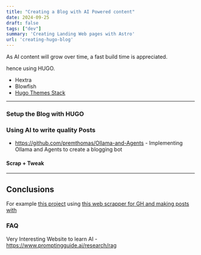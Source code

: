 ```yaml
---
title: "Creating a Blog with AI Powered content"
date: 2024-09-25
draft: false
tags: ["dev"]
summary: 'Creating Landing Web pages with Astro'
url: 'creating-hugo-blog'
---
```


As AI content will grow over time, a fast build time is appreciated.

hence using HUGO.

* Hextra
* Blowfish
* [Hugo Themes Stack](https://github.com/CaiJimmy/hugo-theme-stack)

---

### Setup the Blog with HUGO

### Using AI to write quality Posts

* https://github.com/premthomas/Ollama-and-Agents - Implementing Ollama and Agents to create a blogging bot



#### Scrap + Tweak


---

## Conclusions

For example [this project](https://gitlab.com/fossengineer1/fossengineerpapermod) using [this web scrapper for GH and making posts with](https://github.com/JAlcocerT/Scrap_Tools/tree/main/FireCrawl/Z_Scrap_GHRepo)

### FAQ

Very Interesting Website to learn AI - https://www.promptingguide.ai/research/rag